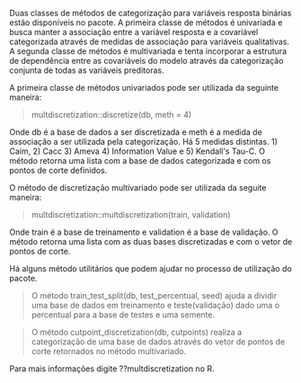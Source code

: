Duas classes de métodos de categorização para variáveis resposta binárias estão disponíveis no pacote. A primeira classe de métodos é univariada e busca manter a associação entre a variável resposta e a covariável categorizada através de medidas de associação para variáveis qualitativas. A segunda classe de métodos é multivariada e tenta incorporar a estrutura de dependência entre as covariáveis do modelo através da categorização conjunta de todas as variáveis preditoras.

A primeira classe de métodos univariados pode ser utilizada da seguinte maneira:

> multdiscretization::discretize(db, meth = 4)

Onde db é a base de dados a ser discretizada e meth é a medida de associação a ser utilizada pela categorização. Há 5 medidas distintas. 1) Caim, 
2) Cacc 3) Ameva 4) Information Value e 5) Kendall's Tau-C. O método retorna uma lista com a base de dados categorizada e com os pontos de corte definidos.

O método de discretização multivariado pode ser utilizada da seguite maneira:

> multdiscretization::multdiscretization(train, validation)

Onde train é a base de treinamento e validation é a base de validação. O método retorna uma lista com as duas bases discretizadas e com o vetor de pontos de corte.


Há alguns método utilitários que podem ajudar no processo de utilização do pacote.

> O método train_test_split(db, test_percentual, seed) ajuda a dividir uma base de dados em treinamento e teste(validação) dado uma o percentual para
a base de testes e uma semente.

> O método cutpoint_discretization(db, cutpoints) realiza a categorização de uma base de dados através do vetor de pontos de corte retornados no método multivariado.


Para mais informações digite ??multdiscretization no R.


